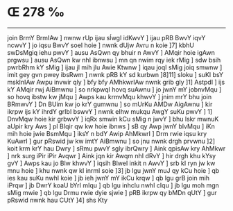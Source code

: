 # Œ 278 ‰
---
join BrmY BrmIAw ] nwnw rUp ijau sÍwgI idKwvY ] ijau pRB BwvY iqvY
ncwvY ] jo iqsu BwvY soeI hoie ] nwnk dUjw Avru n koie ]7] kbhU
swDsMgiq iehu pwvY ] ausu AsQwn qy bhuir n AwvY ] AMqir hoie igAwn
prgwsu ] ausu AsQwn kw nhI ibnwsu ] mn qn nwim rqy iek rMig ] sdw
bsih pwrbRhm kY sMig ] ijau jl mih jlu Awie Ktwnw ] iqau joqI sMig
joiq smwnw ] imit gey gvn pwey ibsRwm ] nwnk pRB kY sd kurbwn
]8]11] sloku ] suKI bsY mskInIAw Awpu invwir qly ] bfy bfy
AMhkwrIAw nwnk grib gly ]1] AstpdI ] ijs kY AMqir rwj AiBmwnu
] so nrkpwqI hovq suAwnu ] jo jwnY mY jobnvMqu ] so hovq ibstw kw jMqu ]
Awps kau krmvMqu khwvY ] jnim mrY bhu join BRmwvY ] Dn BUim kw jo krY
gumwnu ] so mUrKu AMDw AigAwnu ] kir ikrpw ijs kY ihrdY grIbI bswvY ]
nwnk eIhw mukqu AwgY suKu pwvY ] 1] DnvMqw hoie kir grbwvY ] iqRx
smwin kCu sMig n jwvY ] bhu lskr mwnuK aUpir kry Aws ] pl BIqir qw
kw hoie ibnws ] sB qy Awp jwnY blvMqu ] iKn mih hoie jwie BsmMqu ]
iksY n bdY Awip AhMkwrI ] Drm rwie iqsu kry KuAwrI ] gur pRswid jw
kw imtY AiBmwnu ] so jnu nwnk drgh prvwnu ]2] koit krm krY hau
Dwry ] sRmu pwvY sgly ibrQwry ] Aink qpisAw kry AhMkwr ] nrk surg
iPir iPir Avqwr ] Aink jqn kir Awqm nhI dRvY ] hir drgh khu
kYsy gvY ] Awps kau jo Blw khwvY ] iqsih BlweI inkit n AwvY ] srb
kI ryn jw kw mnu hoie ] khu nwnk qw kI inrml soie ]3] jb lgu jwnY
muJ qy kCu hoie ] qb ies kau suKu nwhI koie ] jb ieh jwnY mY ikCu krqw
] qb lgu grB join mih iPrqw ] jb DwrY koaU bYrI mIqu ] qb lgu
inhclu nwhI cIqu ] jb lgu moh mgn sMig mwie ] qb lgu Drmu rwie dyie
sjwie ] pRB ikrpw qy bMDn qUtY ] gur pRswid nwnk hau CUtY ]4] shs
Kty
####
